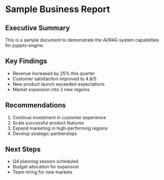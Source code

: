 # Sample Business Report

## Executive Summary
This is a sample document to demonstrate the AI/RAG system capabilities for pypptx-engine.

## Key Findings
- Revenue increased by 25% this quarter
- Customer satisfaction improved to 4.8/5
- New product launch exceeded expectations
- Market expansion into 3 new regions

## Recommendations
1. Continue investment in customer experience
2. Scale successful product features
3. Expand marketing in high-performing regions
4. Develop strategic partnerships

## Next Steps
- Q4 planning session scheduled
- Budget allocation for expansion
- Team hiring for new markets

